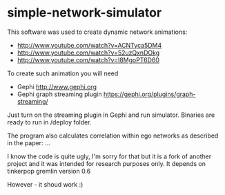 simple-network-simulator
========================

This software was used to create dynamic network animations:
- http://www.youtube.com/watch?v=ACNTyca5DM4
- http://www.youtube.com/watch?v=52uzQxnDOkg
- http://www.youtube.com/watch?v=I8MgoPT6D60

To create such animation you will need 
- Gephi http://www.gephi.org
- Gephi graph streaming plugin https://gephi.org/plugins/graph-streaming/

Just turn on the streaming plugin in Gephi and run simulator. Binaries are ready to run in /deploy folder.

The program also calculates correlation within ego networks as described in the paper:
...

I know the code is quite ugly, I'm sorry for that but it is a fork of another project and it was intended for research purposes only. 
It depends on tinkerpop gremlin version 0.6 

However - it shoud work :) 

